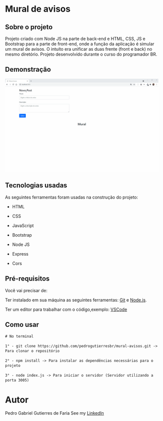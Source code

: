 # Mural de avisos

## Sobre o projeto

Projeto criado com Node JS na parte de back-end e HTML, CSS, JS e Bootstrap para a parte de front-end, onde a função da aplicação é simular um mural de avisos. O intuíto era unificar as duas frente (front e back) no mesmo diretório. Projeto desenvolvido durante o curso do programador BR.

## Demonstração

![Demonstração](https://github.com/pedrogutierresbr/mural-avisos/blob/main/public/assets/gif-desktop.gif?raw=true)

## Tecnologias usadas

As seguintes ferramentas foram usadas na construção do projeto:

-   HTML

-   CSS

-   JavaScript

-   Bootstrap

-   Node JS

-   Express

-   Cors

## Pré-requisitos

Você vai precisar de:

Ter instalado em sua máquina as seguintes ferramentas: [Git](https://git-scm.com/) e [Node.js](https://nodejs.org/en/).

Ter um editor para trabalhar com o código,exemplo: [VSCode](https://code.visualstudio.com/)

## Como usar

```
# No terminal

1° - git clone https://github.com/pedrogutierresbr/mural-avisos.git -> Para clonar o repositório

2° - npm install -> Para instalar as dependências necessárias para o projeto

3° - node index.js -> Para iniciar o servidor (Servidor utilizando a porta 3005)
```

# Autor

Pedro Gabriel Gutierres de Faria
See my [LinkedIn](https://www.linkedin.com/in/pedro-gutierres/)
